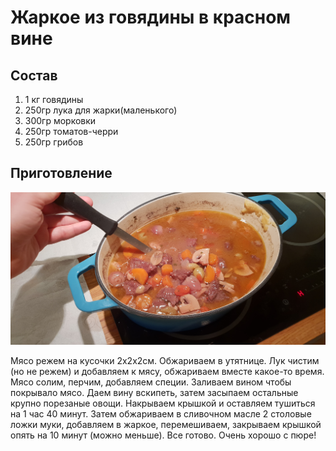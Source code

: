 # Жаркое из говядины в красном вине

## Состав
1. 1 кг говядины
1. 250гр лука для жарки(маленького)
1. 300гр морковки
1. 250гр томатов-черри
1. 250гр грибов

## Приготовление

![image](https://github.com/fourier/food-recipes/raw/master/beef_stew_red_wine.jpg "Говядина в красном вине")

Мясо режем на кусочки 2x2x2см. Обжариваем в утятнице.
Лук чистим (но не режем) и добавляем к мясу, обжариваем вместе какое-то время.
Мясо солим, перчим, добавляем специи.
Заливаем вином чтобы покрывало мясо. Даем вину вскипеть, затем засыпаем остальные крупно порезаные овощи.
Накрываем крышкой и оставляем тушиться на 1 час 40 минут.
Затем обжариваем в сливочном масле 2 столовые ложки муки, добавляем в жаркое, перемешиваем, закрываем крышкой опять на 10 минут (можно меньше). Все готово. Очень хорошо с пюре! 
